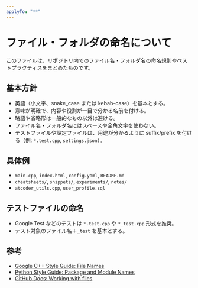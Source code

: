```yaml
---
applyTo: "**"
---
```


# ファイル・フォルダの命名について

このファイルは、リポジトリ内でのファイル名・フォルダ名の命名規則やベストプラクティスをまとめたものです。

## 基本方針

- 英語（小文字、snake_case または kebab-case）を基本とする。
- 意味が明確で、内容や役割が一目で分かる名前を付ける。
- 略語や省略形は一般的なもの以外は避ける。
- ファイル名・フォルダ名にはスペースや全角文字を使わない。
- テストファイルや設定ファイルは、用途が分かるように suffix/prefix を付ける（例: `*.test.cpp`, `settings.json`）。

## 具体例

- `main.cpp`, `index.html`, `config.yaml`, `README.md`
- `cheatsheets/`, `snippets/`, `experiments/`, `notes/`
- `atcoder_utils.cpp`, `user_profile.sql`

## テストファイルの命名

- Google Test などのテストは `*.test.cpp` や `*_test.cpp` 形式を推奨。
- テスト対象のファイル名＋`_test` を基本とする。

## 参考

- [Google C++ Style Guide: File Names](https://google.github.io/styleguide/cppguide.html#File_Names)
- [Python Style Guide: Package and Module Names](https://peps.python.org/pep-0008/#package-and-module-names)
- [GitHub Docs: Working with files](https://docs.github.com/ja/repositories/working-with-files)
